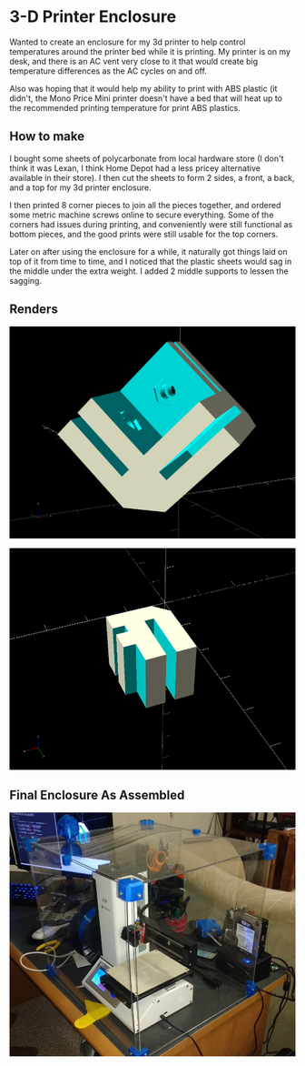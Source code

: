 # 3-D Printer Enclosure

Wanted to create an enclosure for my 3d printer to help control temperatures around the printer
bed while it is printing.  My printer is on my desk, and there is an AC vent very close to it
that would create big temperature differences as the AC cycles on and off.

Also was hoping that it would help my ability to print with ABS plastic (it didn't, the Mono
Price Mini printer doesn't have a bed that will heat up to the recommended printing temperature
for print ABS plastics.

## How to make

I bought some sheets of polycarbonate from local hardware store (I don't think it was Lexan, I
think Home Depot had a less pricey alternative available in their store).  I then cut the sheets
to form 2 sides, a front, a back, and a top for my 3d printer enclosure.

I then printed 8 corner pieces to join all the pieces together, and ordered some metric machine
screws online to secure everything.  Some of the corners had issues during printing, and
conveniently were still functional as bottom pieces, and the good prints were still usable for
the top corners.

Later on after using the enclosure for a while, it naturally got things laid on top of it from
time to time, and I noticed that the plastic sheets would sag in the middle under the extra
weight.  I added 2 middle supports to lessen the sagging.

## Renders

![Enclosure Corner Render](render.png)

![Middle Support](middlerender.png)

## Final Enclosure As Assembled

![Enclosure Assembled](enclosure_assembled.jpg)


